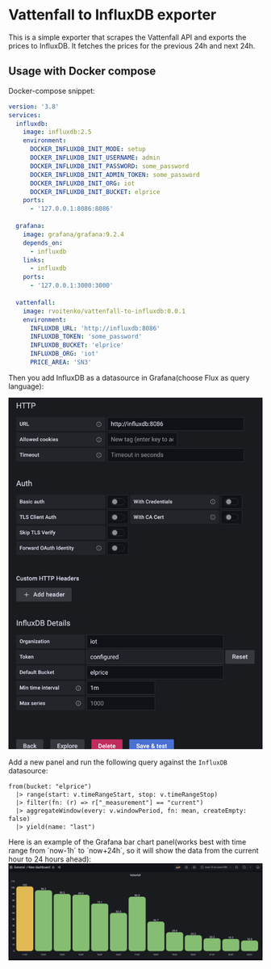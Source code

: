 # Vattenfall to InfluxDB exporter

This is a simple exporter that scrapes the Vattenfall API and exports the prices to InfluxDB. It fetches the prices for the previous 24h and next 24h.


## Usage with Docker compose

Docker-compose snippet:
```yaml
version: '3.8'
services:
  influxdb:
    image: influxdb:2.5
    environment:
      DOCKER_INFLUXDB_INIT_MODE: setup
      DOCKER_INFLUXDB_INIT_USERNAME: admin
      DOCKER_INFLUXDB_INIT_PASSWORD: some_password
      DOCKER_INFLUXDB_INIT_ADMIN_TOKEN: some_password
      DOCKER_INFLUXDB_INIT_ORG: iot
      DOCKER_INFLUXDB_INIT_BUCKET: elprice
    ports:
      - '127.0.0.1:8086:8086'

  grafana:
    image: grafana/grafana:9.2.4
    depends_on:
      - influxdb
    links:
      - influxdb
    ports:
      - '127.0.0.1:3000:3000'

  vattenfall:
    image: rvoitenko/vattenfall-to-influxdb:0.0.1
    environment:
      INFLUXDB_URL: 'http://influxdb:8086'
      INFLUXDB_TOKEN: 'some_password'
      INFLUXDB_BUCKET: 'elprice'
      INFLUXDB_ORG: 'iot'
      PRICE_AREA: 'SN3'
```

Then you add InfluxDB as a datasource in Grafana(choose Flux as query language):

![](./images/influxdb2.png)

Add a new panel and run the following query against the `InfluxDB` datasource:

```flux
from(bucket: "elprice")
  |> range(start: v.timeRangeStart, stop: v.timeRangeStop)
  |> filter(fn: (r) => r["_measurement"] == "current")
  |> aggregateWindow(every: v.windowPeriod, fn: mean, createEmpty: false)
  |> yield(name: "last")
```

Here is an example of the Grafana bar chart panel(works best with time range from ´now-1h´ to ´now+24h´, so it will show the data from the current hour to 24 hours ahead):
![](./images/bar_chart.png)


